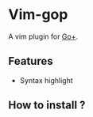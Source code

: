 # Vim-gop

A vim plugin for [Go+](https://github.com/goplus/gop).

## Features

* Syntax highlight

## How to install ?


